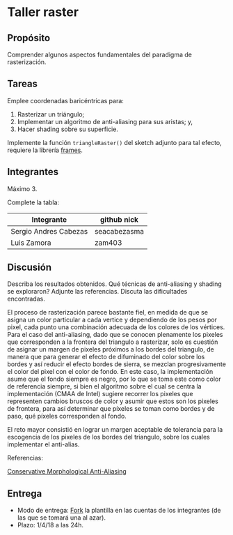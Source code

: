 # Taller raster

## Propósito

Comprender algunos aspectos fundamentales del paradigma de rasterización.

## Tareas

Emplee coordenadas baricéntricas para:

1. Rasterizar un triángulo;
2. Implementar un algoritmo de anti-aliasing para sus aristas; y,
3. Hacer shading sobre su superficie.

Implemente la función ```triangleRaster()``` del sketch adjunto para tal efecto, requiere la librería [frames](https://github.com/VisualComputing/framesjs/releases).

## Integrantes

Máximo 3.

Complete la tabla:

| Integrante           | github nick |
|----------------------|-------------|
| Sergio Andres Cabezas|seacabezasma |
| Luis Zamora		   |zam403		 |

## Discusión

Describa los resultados obtenidos. Qué técnicas de anti-aliasing y shading se exploraron? Adjunte las referencias. Discuta las dificultades encontradas.

El proceso de rasterización parece bastante fiel, en medida de que se asigna un color particular a cada vertice y dependiendo de los pesos por pixel, cada punto 
una combinación adecuada de los colores de los vértices. Para el caso del anti-aliasing, dado que se conocen plenamente los pixeles que corresponden a la frontera
del triangulo a rasterizar, solo es cuestión de asignar un margen de pixeles próximos a los bordes del triangulo, de manera que para generar el efecto de difuminado 
del color sobre los bordes y así reducir el efecto bordes de sierra, se mezclan progresivamente el color del pixel con el color de fondo. En este caso, la 
implementación asume que el fondo siempre es negro, por lo que se toma este como color de referencia siempre, si bien el algoritmo sobre el cual se centra la implementación (CMAA de Intel)
sugiere recorrer los pixeles que representen cambios bruscos de color y asumir que estos son los pixeles de frontera, para así determinar que píxeles se toman como bordes y de paso,
qué píxeles corresponden al fondo. 

El reto mayor consistió en lograr un margen aceptable de tolerancia para la escogencia de los pixeles de los bordes del triangulo, sobre los cuales implementar el anti-alias.

Referencias:

[Conservative Morphological Anti-Aliasing](https://software.intel.com/en-us/articles/conservative-morphological-anti-aliasing-cmaa-update)

## Entrega

* Modo de entrega: [Fork](https://help.github.com/articles/fork-a-repo/) la plantilla en las cuentas de los integrantes (de las que se tomará una al azar).
* Plazo: 1/4/18 a las 24h.
